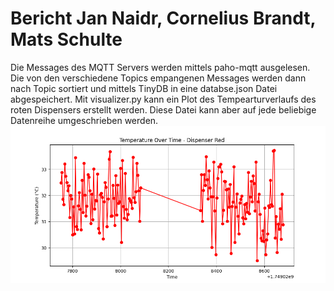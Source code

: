 # Bericht Jan Naidr, Cornelius Brandt, Mats Schulte

Die Messages des MQTT Servers werden mittels paho-mqtt ausgelesen. Die von den verschiedene Topics empangenen Messages werden dann nach Topic sortiert und mittels TinyDB in eine databse.json Datei abgespeichert. Mit visualizer.py kann ein Plot des Tempearturverlaufs des roten Dispensers erstellt werden. Diese Datei kann aber auf jede beliebige Datenreihe umgeschrieben werden. ![Temperaturverlauf des roten Dispensers](Database/Plot%20Diespenser%20Red.png)